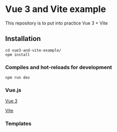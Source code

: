 # Vue 3 and Vite example

This repository is to put into practice Vue 3 + Vite

## Installation

```
cd vue3-and-vite-example/
npm install
```

### Compiles and hot-reloads for development
```
npm run dev
```

### Vue.js

[Vue 3](https://v3.vuejs.org/)

[Vite](https://vitejs.dev/guide/)

### Templates

